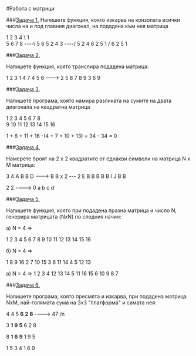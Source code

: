 #Работа с матрици

###[Задача 1.]()
Напишете функция, която изкарва на конзолата всички числа на и под главния диагонал, на подадена към нея матрица

1 2 3 4    \  1     
5 6 7 8 ----\ 5 6
5 2 4 3 ----/ 5 2 4
6 2 5 1    /  6 2 5 1

###[Задача 2.]()

Напишете функция, която транслира подадена матрица:

1 2 3      1 4 7
4 5 6 ---> 2 5 8
7 8 9      3 6 9

###[Задача 3.]()

Напишете програма, която намира разликата на сумите на двата диагонала на квадратна матрица

1  2  3  4
5  6  7  8    
9  10 11 12
13 14 15 16

1 + 6 + 11 + 16 -(4 + 7 + 10 + 13) = 34 - 34 = 0


###[Задача 4.]()

Намерете броят на 2 x 2 квадратите от еднакви символи на матрица N x M матрица: 

3 4
A B B D  ---> B B  x 2 --- 2
E B B B       B B 
I J B B

2 2 ----> 0
a b
c d

###[Задача 5.]()


Напишете функция, която при подадена празна матрица и число N, генерира матрицата (NxN) по следния начин:

а) N = 4 =>

1  2  3  4
5  6  7  8
9  10 11 12
13 14 15 16

б) N = 4 =>

1 8 9  16
2 7 10 15
3 6 11 14
4 5 12 13

в) N = 4 =>
1  2  3  4
12 13 14 5
11 16 15 6
10 9  8  7

###[Задача 6.]()

Напишете програма, която пресмята и изкарва, при подадена матрица NxМ, най-голямата сума на 3x3 "платформа" и самата нея:

4 4
5 **6** **2** **8**  ---->   47 /n


3 **1** **9** **5**          6 2 8


8 **1** **6** **9**          1 9 5


1 5 3 4                1 6 9
